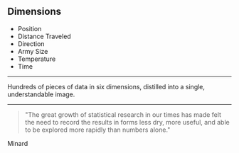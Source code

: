 ## Dimensions

 * Position
 * Distance Traveled
 * Direction
 * Army Size
 * Temperature
 * Time

***

Hundreds of pieces of data in six dimensions, distilled into a single, understandable image.

*** 

> "The great growth of statistical research in our times has made felt the need to record the results in forms less dry, more useful, and able to be explored more rapidly than numbers alone."

Minard

